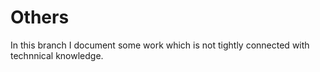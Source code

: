 # Others
In this branch I document some work which is not tightly connected with technnical knowledge.   

